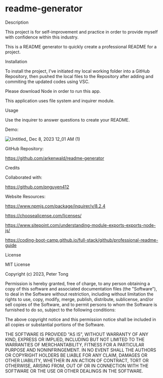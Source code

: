 # readme-generator

Description

This project is for self-improvement and practice in order to provide myself with confidence within this industry.

This is a README generator to quickly create a professional README for a project.

Installation

To install the project, I've initiated my local working folder into a GitHub Repository, then pushed the local files to the Repository after adding and commiting the updated codes using VSC.

Please download Node in order to run this app.

This application uses file system and inquirer module.

Usage

Use the inquirer to answer questions to create your README.

Demo:

![Untitled_ Dec 8, 2023 12_01 AM (1)](https://github.com/arkenwald/readme-generator/assets/149994852/0b6f7f63-eb7b-4a85-880a-ba885124ea9c)



GitHub Repository:

https://github.com/arkenwald/readme-generator


Credits

Collaborated with:

https://github.com/pnguyen412

Website Resources:

https://www.npmjs.com/package/inquirer/v/8.2.4

https://choosealicense.com/licenses/

https://www.sitepoint.com/understanding-module-exports-exports-node-js/

https://coding-boot-camp.github.io/full-stack/github/professional-readme-guide

License

MIT License

Copyright (c) 2023, Peter Tong

Permission is hereby granted, free of charge, to any person obtaining a copy of this software and associated documentation files (the "Software"), to deal in the Software without restriction, including without limitation the rights to use, copy, modify, merge, publish, distribute, sublicense, and/or sell copies of the Software, and to permit persons to whom the Software is furnished to do so, subject to the following conditions:

The above copyright notice and this permission notice shall be included in all copies or substantial portions of the Software.

THE SOFTWARE IS PROVIDED "AS IS", WITHOUT WARRANTY OF ANY KIND, EXPRESS OR IMPLIED, INCLUDING BUT NOT LIMITED TO THE WARRANTIES OF MERCHANTABILITY, FITNESS FOR A PARTICULAR PURPOSE AND NONINFRINGEMENT. IN NO EVENT SHALL THE AUTHORS OR COPYRIGHT HOLDERS BE LIABLE FOR ANY CLAIM, DAMAGES OR OTHER LIABILITY, WHETHER IN AN ACTION OF CONTRACT, TORT OR OTHERWISE, ARISING FROM, OUT OF OR IN CONNECTION WITH THE SOFTWARE OR THE USE OR OTHER DEALINGS IN THE SOFTWARE.
